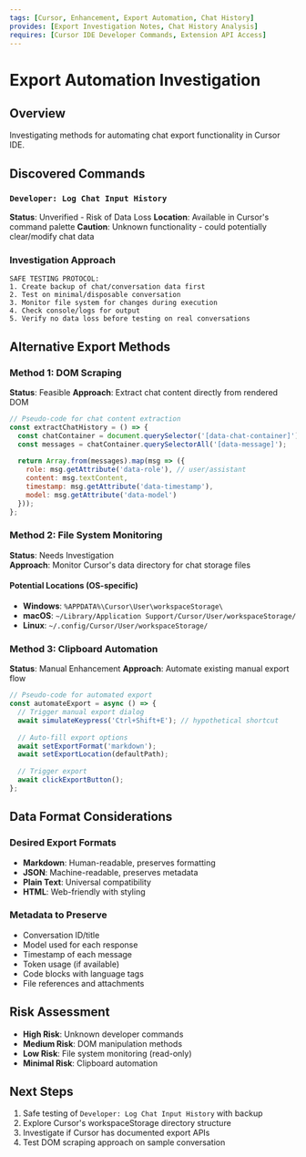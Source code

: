 ```yaml
---
tags: [Cursor, Enhancement, Export Automation, Chat History]
provides: [Export Investigation Notes, Chat History Analysis]
requires: [Cursor IDE Developer Commands, Extension API Access]
---
```


# Export Automation Investigation

## Overview

Investigating methods for automating chat export functionality in Cursor IDE.

## Discovered Commands

### `Developer: Log Chat Input History`

**Status**: Unverified - Risk of Data Loss
**Location**: Available in Cursor's command palette
**Caution**: Unknown functionality - could potentially clear/modify chat data

### Investigation Approach

```text
SAFE TESTING PROTOCOL:
1. Create backup of chat/conversation data first
2. Test on minimal/disposable conversation
3. Monitor file system for changes during execution
4. Check console/logs for output
5. Verify no data loss before testing on real conversations
```

## Alternative Export Methods

### Method 1: DOM Scraping

**Status**: Feasible
**Approach**: Extract chat content directly from rendered DOM

```javascript
// Pseudo-code for chat content extraction
const extractChatHistory = () => {
  const chatContainer = document.querySelector('[data-chat-container]');
  const messages = chatContainer.querySelectorAll('[data-message]');
  
  return Array.from(messages).map(msg => ({
    role: msg.getAttribute('data-role'), // user/assistant
    content: msg.textContent,
    timestamp: msg.getAttribute('data-timestamp'),
    model: msg.getAttribute('data-model')
  }));
};
```

### Method 2: File System Monitoring

**Status**: Needs Investigation  
**Approach**: Monitor Cursor's data directory for chat storage files

#### Potential Locations (OS-specific)

- **Windows**: `%APPDATA%\Cursor\User\workspaceStorage\`
- **macOS**: `~/Library/Application Support/Cursor/User/workspaceStorage/`
- **Linux**: `~/.config/Cursor/User/workspaceStorage/`

### Method 3: Clipboard Automation

**Status**: Manual Enhancement
**Approach**: Automate existing manual export flow

```javascript
// Pseudo-code for automated export
const automateExport = async () => {
  // Trigger manual export dialog
  await simulateKeypress('Ctrl+Shift+E'); // hypothetical shortcut
  
  // Auto-fill export options
  await setExportFormat('markdown');
  await setExportLocation(defaultPath);
  
  // Trigger export
  await clickExportButton();
};
```

## Data Format Considerations

### Desired Export Formats

- **Markdown**: Human-readable, preserves formatting
- **JSON**: Machine-readable, preserves metadata
- **Plain Text**: Universal compatibility
- **HTML**: Web-friendly with styling

### Metadata to Preserve

- Conversation ID/title
- Model used for each response
- Timestamp of each message
- Token usage (if available)
- Code blocks with language tags
- File references and attachments

## Risk Assessment

- **High Risk**: Unknown developer commands
- **Medium Risk**: DOM manipulation methods
- **Low Risk**: File system monitoring (read-only)
- **Minimal Risk**: Clipboard automation

## Next Steps

1. Safe testing of `Developer: Log Chat Input History` with backup
2. Explore Cursor's workspaceStorage directory structure
3. Investigate if Cursor has documented export APIs
4. Test DOM scraping approach on sample conversation
